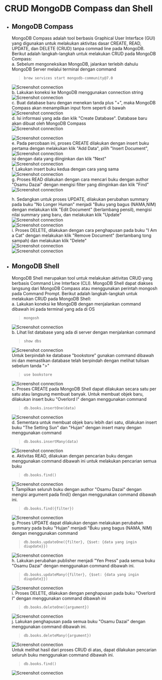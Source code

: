 # CRUD MongoDB Compass dan Shell

* ## MongoDB Compass
  MongoDB Compass adalah tool berbasis Graphical User Interface (GUI) yang digunakan untuk melakukan aktivitas dasar CREATE, READ, UPDATE, dan DELETE (CRUD) tanpa commad line pada MongoDB. Berikut adalah langkah-langkah untuk melakukan CRUD pada MongoDB Compass: <br>
  a. Sebelum mengoneksikan MongoDB, jalankan terlebih dahulu MongoDB Server melalui terminal dengan command 
  > ```brew services start mongodb-community@7.0```<br>

    ![Screenshot connection](Gambar_Praktikum2/1.png) <br>
  b. Lakukan koneksi ke MongoDB menggunakan connection string <br>
    ![Screenshot connection](Gambar_Praktikum2/2.png) <br>
  c. Buat database baru dengan menekan tanda plus "+", maka MongoDB Compass akan menampilkan input form seperti di bawah <br>
     ![Screenshot connection](Gambar_Praktikum2/3.png) <br>
  d. Isi informasi yang ada dan klik "Create Database". Database baru akan dibuat oleh MongoDB Compass <br>
     ![Screenshot connection](Gambar_Praktikum2/4.png) <br>

     ![Screenshot connection](Gambar_Praktikum2/5.png) <br>
  e. Pada percobaan ini, proses CREATE dilakukan dengan insert buku pertama dengan melakukan klik "Add Data", pilih "Insert Document", <br>
     ![Screenshot connection](Gambar_Praktikum2/6.png) <br>
  isi dengan data yang diinginkan dan klik "Next" <br>
     ![Screenshot connection](Gambar_Praktikum2/7.png) <br>
  f. Lakukan insert buku kedua dengan cara yang sama <br>
     ![Screenshot connection](Gambar_Praktikum2/8.png) <br>
  g. Proses READ dilakukan dengan cara mencari buku dengan author "Osamu Dazai" dengan mengisi filter yang diinginkan dan klik "Find" <br>
     ![Screenshot connection](Gambar_Praktikum2/9.png) <br>

  h. Sedangkan untuk proses UPDATE, dilakukan perubahan summary pada buku "No Longer Human" menjadi "Buku yang bagus (NAMA,NIM) dengan melakukan klik "Edit Document" (berlambang pensil), mengisi nilai summary yang baru, dan melakukan klik "Update" <br>
     ![Screenshot connection](Gambar_Praktikum2/10.png) <br>
     ![Screenshot connection](Gambar_Praktikum2/11.png) <br>
  i. Proses DELETE, dilakukan dengan cara penghapusan pada buku "I Am a Cat" dengan melakukan klik "Remove Document" (berlambang tong sampah) dan melakukan klik "Delete" <br>
     ![Screenshot connection](Gambar_Praktikum2/12.png) <br>
     ![Screenshot connection](Gambar_Praktikum2/13.png) <br>
     
* ## MongoDB Shell
  MongoDB Shell merupakan tool untuk melakukan aktivitas CRUD yang berbasis Command Line Interface (CLI). MongoDB Shell dapat diakses langsung dari MongoDB Compass atau menggunakan perintah mongosh pada Command Prompt. Berikut adalah langkah-langkah untuk melakukan CRUD pada MongoDB Shell: <br>
  a. Lakukan koneksi ke MongoDB dengan menjalankan command dibawah ini pada terminal yang ada di OS
    >```mongosh```
   



     ![Screenshot connection](Gambar_Praktikum2/14.png) <br>
  b. Lihat list database yang ada di server dengan menjalankan command 
    >```show dbs```



    
     ![Screenshot connection](Gambar_Praktikum2/15.png)<br>
    Untuk berpindah ke database "bookstore" gunakan command dibawah ini dan memastikan database telah berpindah dengan melihat tulisan sebelum tanda ">" <br> 
   > ```use bookstore```



     ![Screenshot connection](Gambar_Praktikum2/16.png) <br>
  c. Proses CREATE pada MongoDB Shell dapat dilakukan secara satu per satu atau langsung membuat banyak. Untuk membuat objek baru, dilakukan insert buku "Overlord I" dengan menggunakan command 
  
  >```db.books.insertOne(data)```



     ![Screenshot connection](Gambar_Praktikum2/17.png) <br>
  d. Sementara untuk membuat objek baru lebih dari satu, dilakukan insert buku "The Setting Sun" dan "Hujan" dengan insert many dengan menggunakan command 
  >```db.books.insertMany(data)```



     ![Screenshot connection](Gambar_Praktikum2/18.png) <br>
  e. Aktivitas READ, dilakukan dengan pencarian buku dengan menggunakan command dibawah ini untuk melakukan pencarian semua buku
  >```db.books.find()``` 


     ![Screenshot connection](Gambar_Praktikum2/19.png) <br>
  f. Tampilkan seluruh buku dengan author "Osamu Dazai" dengan mengisi argument pada find() dengan menggunakan command dibawah ini.
  > ```db.books.find({filter})``` 



     ![Screenshot connection](Gambar_Praktikum2/20.png) <br>
  g. Proses UPDATE dapat dilakukan dengan melakukan perubahan summary pada buku "Hujan" menjadi "Buku yang bagus (NAMA, NIM) dengan menggunakan command
  >```db.books.updateOne({filter}, {$set: {data yang ingin diupdate}})``` 



     ![Screenshot connection](Gambar_Praktikum2/21.png) <br>
  h. Lakukan perubahan publisher menjadi "Yen Press" pada semua buku "Osamu Dazai" dengan menggunakan command dibawah ini.
  >```db.books.updateMany({filter}, {$set: {data yang ingin diupdate}})``` 


    ![Screenshot connection](Gambar_Praktikum2/22.png) <br>
  i. Proses DELETE, dilakukan dengan penghapusan pada buku "Overlord I" dengan menggunakan command dibawah ini 
  >```db.books.deleteOne({argument})```


     ![Screenshot connection](Gambar_Praktikum2/23.png) <br>
  j. Lakukan penghapusan pada semua buku "Osamu Dazai" dengan menggunakan command dibawah ini. 
  >```db.books.deleteMany({argument})```


    ![Screenshot connection](Gambar_Praktikum2/24.png) <br>
Untuk melihat hasil dari proses CRUD di atas, dapat dilakukan pencarian seluruh buku menggunakan command dibawah ini.
    >```db.books.find()```

    ![Screenshot connection](Gambar_Praktikum2/25.png) <br>